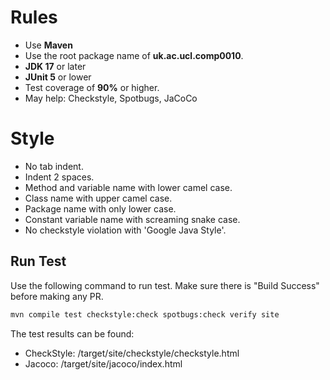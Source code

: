 # Rules

- Use **Maven**
- Use the root package name of **uk.ac.ucl.comp0010**.
- **JDK 17** or later
- **JUnit 5** or lower
- Test coverage of **90%** or higher.
- May help: Checkstyle, Spotbugs, JaCoCo

# Style

- No tab indent.
- Indent 2 spaces.
- Method and variable name with lower camel case.
- Class name with upper camel case.
- Package name with only lower case.
- Constant variable name with screaming snake case.
- No checkstyle violation with 'Google Java Style'.

## Run Test

Use the following command to run test. Make sure there is "Build Success" before making any PR.

```bash
mvn compile test checkstyle:check spotbugs:check verify site
```

The test results can be found:

-   CheckStyle: /target/site/checkstyle/checkstyle.html
-   Jacoco: /target/site/jacoco/index.html